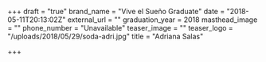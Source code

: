 +++
draft = "true"
brand_name = "Vive el Sueño Graduate"
date = "2018-05-11T20:13:02Z"
external_url = ""
graduation_year = 2018
masthead_image = ""
phone_number = "Unavailable"
teaser_image = ""
teaser_logo = "/uploads/2018/05/29/soda-adri.jpg"
title = "Adriana Salas"

+++
